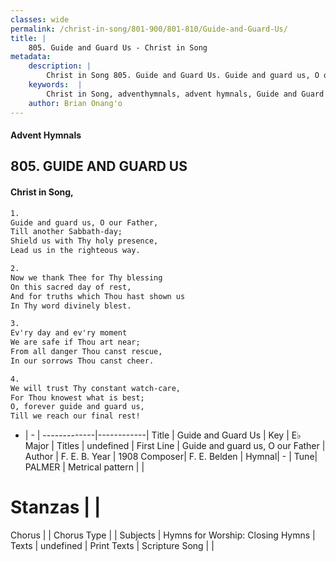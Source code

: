 ```yaml
---
classes: wide
permalink: /christ-in-song/801-900/801-810/Guide-and-Guard-Us/
title: |
    805. Guide and Guard Us - Christ in Song
metadata:
    description: |
        Christ in Song 805. Guide and Guard Us. Guide and guard us, O our Father, Till another Sabbath-day; Shield us with Thy holy presence, Lead us in the righteous way.
    keywords:  |
        Christ in Song, adventhymnals, advent hymnals, Guide and Guard Us, Guide and guard us, O our Father. 
    author: Brian Onang'o
---
```


#### Advent Hymnals
## 805. GUIDE AND GUARD US
####  Christ in Song,

```txt
1.
Guide and guard us, O our Father,
Till another Sabbath-day;
Shield us with Thy holy presence,
Lead us in the righteous way.

2.
Now we thank Thee for Thy blessing
On this sacred day of rest,
And for truths which Thou hast shown us
In Thy word divinely blest.

3.
Ev'ry day and ev'ry moment
We are safe if Thou art near;
From all danger Thou canst rescue,
In our sorrows Thou canst cheer.

4.
We will trust Thy constant watch-care,
For Thou knowest what is best;
O, forever guide and guard us,
Till we reach our final rest!


```

- |   -  |
-------------|------------|
Title | Guide and Guard Us |
Key | E♭ Major |
Titles | undefined |
First Line | Guide and guard us, O our Father |
Author | F. E. B.
Year | 1908
Composer| F. E. Belden |
Hymnal|  - |
Tune| PALMER |
Metrical pattern | |
# Stanzas |  |
Chorus |  |
Chorus Type |  |
Subjects | Hymns for Worship: Closing Hymns |
Texts | undefined |
Print Texts | 
Scripture Song |  |
    
